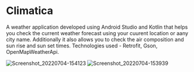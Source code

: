# Climatica

A weather application developed using Android Studio and Kotlin that helps you check the current weather forecast using your cuurent location or aany city name. 
Additionally it also allows you to check the air composition and sun rise and sun set times.
Technologies used - Retrofit, Gson, OpenMapWeatherApi.

![Screenshot_20220704-154123](https://user-images.githubusercontent.com/83175234/177868704-ab822e05-fb48-4252-a181-1fb184b14da7.jpg)
![Screenshot_20220704-153939](https://user-images.githubusercontent.com/83175234/177868719-f5ae9a5d-0ed6-41c2-a8c3-b9be886ba3f7.jpg)

